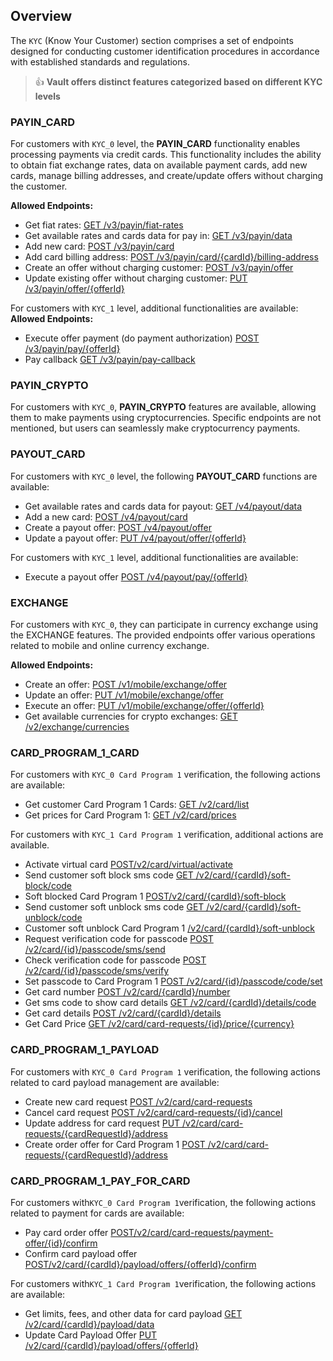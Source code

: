 ## Overview

The `KYC` (Know Your Customer) section comprises a set of endpoints designed for conducting customer identification procedures in accordance with established standards and regulations.

> 👍 **Vault offers distinct features categorized based on different KYC levels**

### PAYIN_CARD

For customers with `KYC_0` level, the **PAYIN_CARD** functionality enables processing payments via credit cards. This functionality includes the ability to obtain fiat exchange rates, data on available payment cards, add new cards, manage billing addresses, and create/update offers without charging the customer.

**Allowed Endpoints:**

- Get fiat rates: [GET /v3/payin/fiat-rates](https://vault-bxou.readme.io/reference/get-fiat-rates)
- Get available rates and cards data for pay in: [GET /v3/payin/data](https://vault-bxou.readme.io/reference/get-available-rates-and-cards-payin)
- Add new card: [POST /v3/payin/card](https://vault-bxou.readme.io/reference/add-card)
- Add card billing address: [POST /v3/payin/card/{cardId}/billing-address](https://vault-bxou.readme.io/reference/add-card-billing-address)
- Create an offer without charging customer: [POST /v3/payin/offer](https://vault-bxou.readme.io/reference/create-offer-without-charging-customer)
- Update existing offer without charging customer: [PUT /v3/payin/offer/{offerId}](https://vault-bxou.readme.io/reference/update-existing-offer-without)

For customers with `KYC_1` level, additional functionalities are available:  
**Allowed Endpoints:**

- Execute offer payment (do payment authorization) [POST /v3/payin/pay/{offerId}](https://vault-bxou.readme.io/reference/execute-offer-payment)
- Pay callback [GET /v3/payin/pay-callback](https://vault-bxou.readme.io/reference/pay-callback)

### PAYIN_CRYPTO

For customers with `KYC_0`, **PAYIN_CRYPTO** features are available, allowing them to make payments using cryptocurrencies. Specific endpoints are not mentioned, but users can seamlessly make cryptocurrency payments.

### PAYOUT_CARD

For customers with `KYC_0` level, the following **PAYOUT_CARD** functions are available:

- Get available rates and cards data for payout: [GET /v4/payout/data](https://vault-bxou.readme.io/reference/get-available-rates-and-cards-payout)
- Add a new card: [POST /v4/payout/card](https://vault-bxou.readme.io/reference/add-card-payout)
- Create a payout offer: [POST /v4/payout/offer](https://vault-bxou.readme.io/reference/create-payout-offer)
- Update a payout offer: [PUT /v4/payout/offer/{offerId}](https://vault-bxou.readme.io/reference/update-payout-offer)

For customers with `KYC_1` level, additional functionalities are available:

- Execute a payout offer [POST /v4/payout/pay/{offerId}](https://vault-bxou.readme.io/reference/execute-payout-offer)

### EXCHANGE

For customers with `KYC_0`, they can participate in currency exchange using the EXCHANGE features. The provided endpoints offer various operations related to mobile and online currency exchange.

**Allowed Endpoints:**

- Create an offer: [POST /v1/mobile/exchange/offer](https://vault-bxou.readme.io/reference/create-offer-exchange)
- Update an offer: [PUT /v1/mobile/exchange/offer](https://vault-bxou.readme.io/reference/update-offer-exchange)
- Execute an offer: [PUT /v1/mobile/exchange/offer/{offerId}](https://vault-bxou.readme.io/reference/execute-offer-exchange)
- Get available currencies for crypto exchanges: [GET /v2/exchange/currencies](https://vault-bxou.readme.io/reference/get-available-currencies-for-crypto-exchanges)

### CARD_PROGRAM_1_CARD

For customers with `KYC_0 Card Program 1` verification, the following actions are available:

- Get customer Card Program 1 Cards: [GET /v2/card/list](https://vault-bxou.readme.io/reference/card-list)
- Get prices for Card Program 1: [GET /v2/card/prices](https://vault-bxou.readme.io/reference/get-prices-for-card-program-1)

For customers with `KYC_1 Card Program 1` verification, additional actions are available.

- Activate virtual card [POST/v2/card/virtual/activate](https://vault-bxou.readme.io/reference/activate-virtual-card)
- Send customer soft block sms code [GET /v2/card/{cardId}/soft-block/code](https://vault-bxou.readme.io/reference/send-customer-soft-block-sms-code)
- Soft blocked Card Program 1 [POST/v2/card/{cardId}/soft-block](https://vault-bxou.readme.io/reference/soft-blocked-card-program-1)
- Send customer soft unblock sms code [GET /v2/card/{cardId}/soft-unblock/code](https://vault-bxou.readme.io/reference/send-customer-soft-block-sms-code)
- Customer soft unblock Card Program 1 [/v2/card/{cardId}/soft-unblock](https://vault-bxou.readme.io/reference/customer-soft-unblock-card-program-1)
- Request verification code for passcode [POST /v2/card/{id}/passcode/sms/send](https://vault-bxou.readme.io/reference/request-verification-code-for-passcode)
- Check verification code for passcode [POST /v2/card/{id}/passcode/sms/verify](https://vault-bxou.readme.io/reference/check-verification-code-for-passcode)
- Set passcode to Card Program 1 [POST /v2/card/{id}/passcode/code/set](https://vault-bxou.readme.io/reference/set-passcode-to-card-program-1)
- Get card number [POST /v2/card/{cardId}/number](https://vault-bxou.readme.io/reference/get-card-number)
- Get sms code to show card details [GET /v2/card/{cardId}/details/code](https://vault-bxou.readme.io/reference/get-sms-code-to-show-card-details)
- Get card details [POST /v2/card/{cardId}/details](https://vault-bxou.readme.io/reference/get-card-details)
- Get Card Price [GET /v2/card/card-requests/{id}/price/{currency}](https://vault-bxou.readme.io/reference/get-card-price)

### CARD_PROGRAM_1_PAYLOAD

For customers with `KYC_0 Card Program 1` verification, the following actions related to card payload management are available:

- Create new card request [POST /v2/card/card-requests](https://vault-bxou.readme.io/reference/create-new-card-request)
- Cancel card request [POST /v2/card/card-requests/{id}/cancel](https://vault-bxou.readme.io/reference/cancel-card-request)
- Update address for card request [PUT /v2/card/card-requests/{cardRequestId}/address](https://vault-bxou.readme.io/reference/update-address-for-card-request)
- Create order offer for Card Program 1 [POST /v2/card/card-requests/{cardRequestId}/address](https://vault-bxou.readme.io/reference/create-order-offer-for-card-program-1)

### CARD_PROGRAM_1_PAY_FOR_CARD

 For customers with`KYC_0 Card Program 1`verification, the following actions related to payment for cards are available:

- Pay card order offer [POST/v2/card/card-requests/payment-offer/{id}/confirm](https://vault-bxou.readme.io/reference/pay-card-order-offer)
- Confirm card payload offer [POST/v2/card/{cardId}/payload/offers/{offerId}/confirm](https://vault-bxou.readme.io/reference/confirm-card-payload-offer)

 For customers with`KYC_1 Card Program 1`verification, the following actions are available:

- Get limits, fees, and other data for card payload [GET /v2/card/{cardId}/payload/data](https://vault-bxou.readme.io/reference/get-limits-fees-and-other-data-for-card-payload)
- Update Card Payload Offer [PUT /v2/card/{cardId}/payload/offers/{offerId}](https://vault-bxou.readme.io/reference/update-card-payload-offer)
